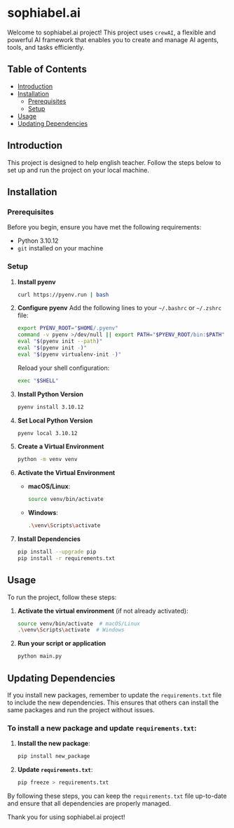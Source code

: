 # sophiabel.ai

Welcome to sophiabel.ai project! This project uses `crewAI`, a flexible and powerful AI framework that enables you to create and manage AI agents, tools, and tasks efficiently.

## Table of Contents

- [Introduction](#introduction)
- [Installation](#installation)
  - [Prerequisites](#prerequisites)
  - [Setup](#setup)
- [Usage](#usage)
- [Updating Dependencies](#updating-dependencies)

## Introduction

This project is designed to help english teacher. Follow the steps below to set up and run the project on your local machine.

## Installation

### Prerequisites

Before you begin, ensure you have met the following requirements:

- Python 3.10.12
- `git` installed on your machine

### Setup

1. **Install pyenv**

   ```bash
   curl https://pyenv.run | bash
   ```

2. **Configure pyenv**
   Add the following lines to your `~/.bashrc` or `~/.zshrc` file:

   ```bash
   export PYENV_ROOT="$HOME/.pyenv"
   command -v pyenv >/dev/null || export PATH="$PYENV_ROOT/bin:$PATH"
   eval "$(pyenv init --path)"
   eval "$(pyenv init -)"
   eval "$(pyenv virtualenv-init -)"
   ```

   Reload your shell configuration:

   ```bash
   exec "$SHELL"
   ```

3. **Install Python Version**

   ```bash
   pyenv install 3.10.12
   ```

4. **Set Local Python Version**

   ```bash
   pyenv local 3.10.12
   ```

5. **Create a Virtual Environment**

   ```bash
   python -m venv venv
   ```

6. **Activate the Virtual Environment**

   - **macOS/Linux**:
     ```bash
     source venv/bin/activate
     ```
   - **Windows**:
     ```bash
     .\venv\Scripts\activate
     ```

7. **Install Dependencies**

   ```bash
   pip install --upgrade pip
   pip install -r requirements.txt
   ```

## Usage

To run the project, follow these steps:

1. **Activate the virtual environment** (if not already activated):

   ```bash
   source venv/bin/activate  # macOS/Linux
   .\venv\Scripts\activate  # Windows
   ```

2. **Run your script or application**
   ```bash
   python main.py
   ```

## Updating Dependencies

If you install new packages, remember to update the `requirements.txt` file to include the new dependencies. This ensures that others can install the same packages and run the project without issues.

### To install a new package and update `requirements.txt`:

1. **Install the new package**:

   ```bash
   pip install new_package
   ```

2. **Update `requirements.txt`**:
   ```bash
   pip freeze > requirements.txt
   ```

By following these steps, you can keep the `requirements.txt` file up-to-date and ensure that all dependencies are properly managed.

Thank you for using sophiabel.ai project!
